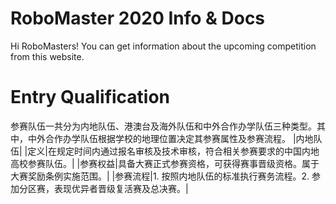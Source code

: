 # RoboMaster 2020 Info & Docs

Hi RoboMasters! You can get information about the upcoming competition from this website.

# Entry Qualification
参赛队伍一共分为内地队伍、港澳台及海外队伍和中外合作办学队伍三种类型。其中，中外合作办学队伍根据学校的地理位置决定其参赛属性及参赛流程。
|内地队伍|
|定义|在规定时间内通过报名审核及技术审核，符合相关参赛要求的中国内地高校参赛队伍。|
|参赛权益|具备大赛正式参赛资格，可获得赛事晋级资格。属于大赛奖励条例实施范围。|
|参赛流程|1.	按照内地队伍的标准执行赛务流程。2.	参加分区赛，表现优异者晋级复活赛及总决赛。|
